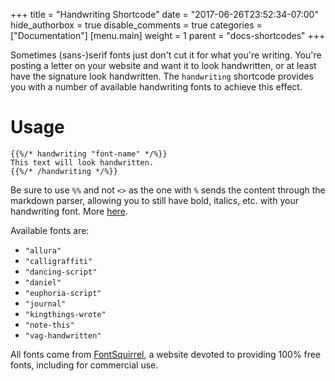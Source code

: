 +++
title = "Handwriting Shortcode"
date = "2017-06-26T23:52:34-07:00"
hide_authorbox = true
disable_comments = true
categories = ["Documentation"]
[menu.main]
  weight = 1
  parent = "docs-shortcodes"
+++

Sometimes (sans-)serif fonts just don't cut it for what you're writing. You're posting a letter on your website and want it to look handwritten, or at least have the signature look handwritten. The `handwriting` shortcode provides you with a number of available handwriting fonts to achieve this effect.

<!--more-->

# Usage

```
{{%/* handwriting "font-name" */%}}
This text will look handwritten.
{{%/* /handwriting */%}}
```

Be sure to use `%%` and not `<>` as the one with `%` sends the content through the markdown parser, allowing you to still have bold, italics, etc. with your handwriting font. More [here](https://gohugo.io/extras/shortcodes/#shortcodes-with-markdown).

Available fonts are:

- `"allura"`
- `"calligraffiti"`
- `"dancing-script"`
- `"daniel"`
- `"euphoria-script"`
- `"journal"`
- `"kingthings-wrote"`
- `"note-this"`
- `"vag-handwritten"`

All fonts come from [FontSquirrel](https://www.fontsquirrel.com/), a website devoted to providing 100% free fonts, including for commercial use.
